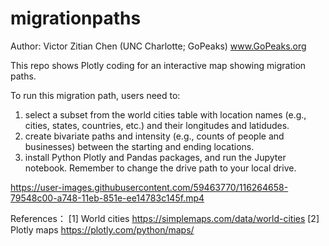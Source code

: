 # migrationpaths

Author: Victor Zitian Chen (UNC Charlotte; GoPeaks) www.GoPeaks.org

This repo shows Plotly coding for an interactive map showing migration paths.

To run this migration path, users need to:
1. select a subset from the world cities table with location names (e.g., cities, states, countries, etc.) and their longitudes and latidudes.
2. create  bivariate paths and intensity (e.g., counts of people and businesses) between the starting and ending locations.
3. install Python Plotly and Pandas packages, and run the Jupyter notebook. Remember to change the drive path to your local drive.

https://user-images.githubusercontent.com/59463770/116264658-79548c00-a748-11eb-851e-ee14783c145f.mp4

References：
[1] World cities https://simplemaps.com/data/world-cities
[2] Plotly maps https://plotly.com/python/maps/
